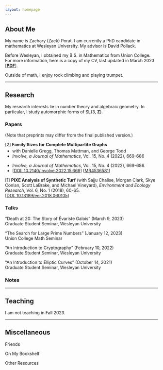 ```yaml
---
layout: homepage
---
```


## <a name="about"></a> About Me

My name is Zachary (Zack) Porat.  I am currently a PhD candidate in mathematics at Wesleyan University.  My advisor is David Pollack.

Before Wesleyan, I obtained my B.S. in Mathematics from Union College.  For more information, here is a copy of my CV, last updated in March 2023 [[**PDF**](site.cv_link)].

Outside of math, I enjoy rock climbing and playing trumpet.

---

## Research 

My research interests lie in number theory and algebraic geometry.  In particular, I study automorphic forms of SL(3, **Z**).

### Papers

(Note that preprints may differ from the final published version.)

[2] **Family Sizes for Complete Multipartite Graphs** 
<ul style="margin-top:-10px">
    <li> with Danielle Gregg, Thomas Mattman, and George Todd </li>
    <li> <i>Involve, a Journal of Mathematics</i>, Vol. 15, No. 4 (2022), 669-686 </li>
</ul >


* *Involve, a Journal of Mathematics*, Vol. 15, No. 4 (2022), 669-686.
* <i class="fas fa-external-link-alt"></i> [[DOI: 10.2140/involve.2022.15.669](https://msp.org/involve/2022/15-4/p07.xhtml)] [[MR4536581](https://mathscinet.ams.org/mathscinet/article?mr=4536581)]

[1] **PIXE Analysis of Synthetic Turf** (with Sajju Chalise, Morgan Clark, Skye Conlan, Scott LaBrake, and Michael Vineyard), *Environment and Ecology Research*, Vol. 6, No. 1 (2018), 60-65.\
<i class="fas fa-external-link-alt"></i> [[DOI: 10.13189/eer.2018.060105](https://www.hrpub.org/journals/article_info.php?aid=6770)]

### Talks

“Death at 20: The Story of Évariste Galois” (March 9, 2023) \
<i class="fas fa-map-pin"></i> Graduate Student Seminar, Wesleyan University

“The Search for Large Prime Numbers” (January 12, 2023) \
<i class="fas fa-map-pin"></i> Union College Math Seminar

“An Introduction to Cryptography” (February 10, 2022)\
<i class="fas fa-map-pin"></i> Graduate Student Seminar, Wesleyan University

“An Introduction to Elliptic Curves” (October 14, 2021)\
<i class="fas fa-map-pin"></i> Graduate Student Seminar, Wesleyan University


### Notes

---

## Teaching

I am not teaching in Fall 2023.

---

## <a name="misc"></a> Miscellaneous

Friends

On My Bookshelf

Other Resources

